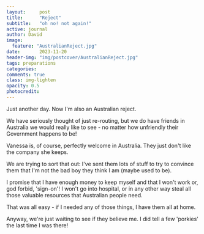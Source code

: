 ```yaml
---
layout:     post
title:      "Reject"
subtitle:   "oh no! not again!"
active: journal
author: David
image:
  feature: "AustralianReject.jpg"
date:       2023-11-20 
header-img: "img/postcover/AustralianReject.jpg"
tags: preparations
categories: 
comments: true
class: img-lighten 
opacity: 0.5
photocredit:
---
```


Just another day. Now I'm also an Australian reject.

We have seriously thought of just re-routing, but we do have friends in Australia we would really like to see - no matter how unfriendly their Government happens to be!

Vanessa is, of course, perfectly welcome in Australia. They just don't like the company she keeps. 

We are trying to sort that out: I've sent them lots of stuff to try to convince them that I'm not the bad boy they think I am (maybe used to be).

I promise that I have enough money to keep myself and that I won't work or, god forbid, 'sign-on'! I won't go into hospital, or in any other way steal all those valuable resources that Australian people need. 

That was all easy - if I needed any of those things, I have them all at home.

Anyway, we're just waiting to see if they believe me. I did tell a few 'porkies' the last time I was there!